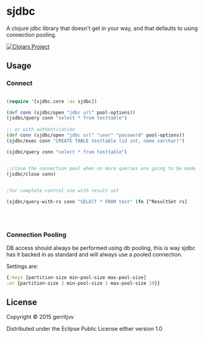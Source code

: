 # sjdbc

A clojure jdbc library that doesn't get in your way, and that defaults to using connection pooling.


[![Clojars Project](http://clojars.org/sjdbc/latest-version.svg)](http://clojars.org/sjdbc)

## Usage

### Connect

```clojure

(require '[sjdbc.core :as sjdbc])

(def conn (sjdbc/open "jdbc url" pool-options))
(jsdbc/query conn "select * from testtable")
  
;; or with authentication
(def conn (sjdbc/open "jdbc url" "user" "password" pool-options))
(sjdbc/exec conn "CREATE TABLE testtable (id int, name varchar)")

(sjdbc/query conn "select * from testtable")


;;close the connection pool when no more queries are going to be made
(jsdbc/close conn)
  

```

```clojure
;for complete control use with result set

(sjdbc/query-with-rs conn "SELECT * FROM test" (fn [^ResultSet rs]
                                                                                   (.setFetchSize rs (int 10))
                                                                                   (while (.next rs)
                                                                                     (swap! counter inc))))

```


### Connection Pooling

DB access should always be performed using db pooling, this is way sjdbc has it backed in as standard and 
will always use a pooled connection.

Settings are:

```clojure
{:keys [partition-size min-pool-size max-pool-size] 
:or {partition-size 2 min-pool-size 1 max-pool-size 10}}
```

## License

Copyright © 2015 gerritjvv

Distributed under the Eclipse Public License either version 1.0
